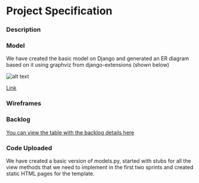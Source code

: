 Project Specification
=====================
### Description

### Model
We have created the basic model on Django and generated an ER diagram based on it using graphviz from django-extensions (shown below)


![alt text](https://raw.githubusercontent.com/CMU-Web-Application-Development/team2/master/specification/plaza.png?token=AIuszZoRiBQN78Y2jFowuYsbLzHTHyCXks5W9fpAwA%3D%3D "ER diagram")


[Link](https://github.com/CMU-Web-Application-Development/team2/blob/master/specification/plaza.png)



### Wireframes




### Backlog
[You can view the table with the backlog details here](https://github.com/CMU-Web-Application-Development/team2/blob/master/specification/Project%20Backlog.html)



### Code Uploaded
We have created a basic version of models.py, started with stubs for all the view methods that we need to implement in the first two sprints and created static HTML pages for the template.
